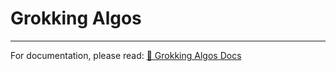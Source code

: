 # Grokking Algos

---

For documentation, please read: [📖 Grokking Algos Docs](https://bashhack.github.io/grokking_algos/grokking_algos/)